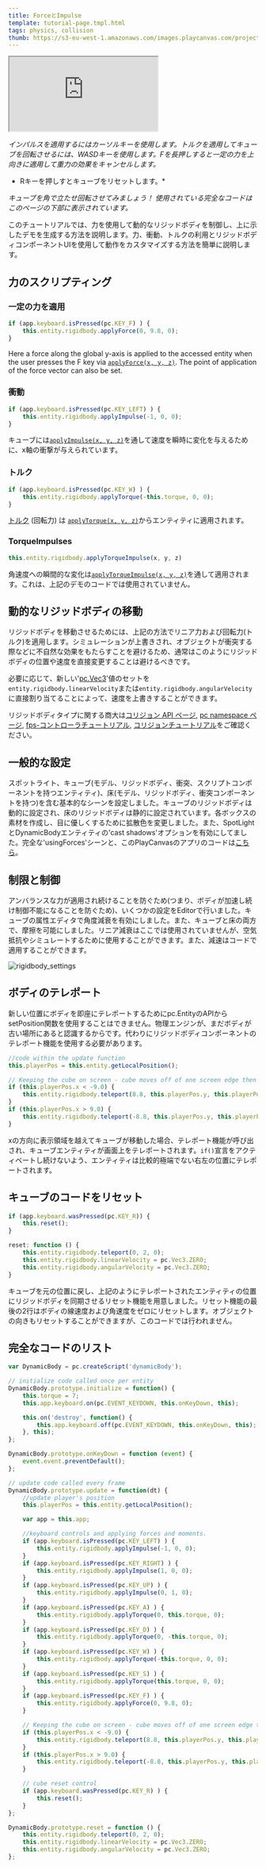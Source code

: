 ```yaml
---
title: ForceとImpulse
template: tutorial-page.tmpl.html
tags: physics, collision
thumb: https://s3-eu-west-1.amazonaws.com/images.playcanvas.com/projects/12/405828/95F429-image-75.jpg
---
```


<iframe src="https://playcanv.as/p/8LTSuf4F/"></iframe>

*インパルスを適用するにはカーソルキーを使用します。トルクを適用してキューブを回転させるには、WASDキーを使用します。Fを長押しすると一定の力を上向きに適用して重力の効果をキャンセルします。*
* Rキーを押しすとキューブをリセットします。*

*キューブを角で立たせ回転させてみましょう！*
*使用されている完全なコードはこのページの下部に表示されています。*

このチュートリアルでは、力を使用して動的なリジッドボディを制御し、上に示したデモを生成する方法を説明します。力、衝動、トルクの利用とリジッドボディコンポーネントUIを使用して動作をカスタマイズする方法を簡単に説明します。

## 力のスクリプティング

### 一定の力を適用

```javascript
if (app.keyboard.isPressed(pc.KEY_F) ) {
    this.entity.rigidbody.applyForce(0, 9.8, 0);
}
```

Here a force along the global y-axis is applied to the accessed entity when the user presses the F key via [`applyForce(x, y, z)`][1]. The point of application of the force vector can also be set.

### 衝動

```javascript
if (app.keyboard.isPressed(pc.KEY_LEFT) ) {
    this.entity.rigidbody.applyImpulse(-1, 0, 0);
}
```

キューブには[`applyImpulse(x, y, z)`][2]を通して速度を瞬時に変化を与えるために、x軸の衝撃が与えられています。

### トルク

```javascript
if (app.keyboard.isPressed(pc.KEY_W) ) {
    this.entity.rigidbody.applyTorque(-this.torque, 0, 0);
}
```

[トルク](https://en.wikipedia.org/wiki/Torque) (回転力) は [`applyTorque(x, y, z)`][3]からエンティティに適用されます。

### TorqueImpulses

```javascript
this.entity.rigidbody.applyTorqueImpulse(x, y, z)
```

角速度への瞬間的な変化は[`applyTorqueImpulse(x, y, z)`][4]を通して適用されます。これは、上記のデモのコードでは使用されていません。

## 動的なリジッドボディの移動

リジッドボディを移動させるためには、上記の方法でリニア力および回転力(トルク)を適用します。シミュレーションが上書きされ、オブジェクトが衝突する際などに不自然な効果をもたらすことを避けるため、通常はこのようにリジッドボディの位置や速度を直接変更することは避けるべきです。

必要に応じて、新しい'[pc.Vec3][5]'値のセットを`entity.rigidbody.linearVelocity`または`entity.rigidbody.angularVelocity`に直接割り当てることによって、速度を上書きすることができます。

リジッドボディタイプに関する商大は[コリジョン API ページ][6],  [pc namespace ページ][7], [fps-コントローラチュートリアル][8], [コリジョンチュートリアル][9]をご確認ください。

## 一般的な設定

スポットライト、キューブ(モデル、リジッドボディ、衝突、スクリプトコンポーネントを持つエンティティ)、床(モデル、リジッドボディ、衝突コンポーネントを持つ)を含む基本的なシーンを設定しました。キューブのリジッドボディは動的に設定され、床のリジッドボディは静的に設定されています。各ボックスの素材を作成し、目に優しくするために拡散色を変更しました。また、SpotLightとDynamicBodyエンティティの'cast shadows'オプションを有効にしてました。完全な'usingForces'シーンと、このPlayCanvasのアプリのコードは[こちら][10]。

## 制限と制御

アンバランスな力が適用され続けることを防ぐため(つまり、ボディが加速し続け制御不能になることを防ぐため)、いくつかの設定をEditorで行いました。キューブの属性エディタで角度減衰を有効にしました。また、キューブと床の両方で、摩擦を可能にしました。リニア減衰はここでは使用されていませんが、空気抵抗やシミュレートするために使用することができます。また、減速はコードで適用することができます。

<img src="/images/tutorials/forces/rigidbody_settings.jpg" alt="rigidbody_settings"/>

## ボディのテレポート

新しい位置にボディを即座にテレポートするためにpc.EntityのAPIからsetPosition関数を使用することはできません。物理エンジンが、まだボディが古い場所にあると認識するからです。代わりにリジッドボディコンポーネントのテレポート機能を使用する必要があります。

```javascript
//code within the update function
this.playerPos = this.entity.getLocalPosition();

// Keeping the cube on screen - cube moves off of one screen edge then appears from the opposite edge.
if (this.playerPos.x < -9.0) {
    this.entity.rigidbody.teleport(8.8, this.playerPos.y, this.playerPos.z);
}
if (this.playerPos.x > 9.0) {
    this.entity.rigidbody.teleport(-8.8, this.playerPos.y, this.playerPos.z);
}
```

xの方向に表示領域を越えてキューブが移動した場合、テレポート機能が呼び出され、キューブエンティティが画面上をテレポートされます。`if()`宣言をアクティベートし続けないよう、エンティティは比較的極端でない右左の位置にテレポートされます。

## キューブのコードをリセット

```javascript
if (app.keyboard.wasPressed(pc.KEY_R)) {
    this.reset();
}
```
```javascript
reset: function () {
    this.entity.rigidbody.teleport(0, 2, 0);
    this.entity.rigidbody.linearVelocity = pc.Vec3.ZERO;
    this.entity.rigidbody.angularVelocity = pc.Vec3.ZERO;
}
```

キューブを元の位置に戻し、上記のようにテレポートされたエンティティの位置にリジッドボディを同期させるリセット機能を用意しました。リセット機能の最後の2行はボディの線速度および角速度をゼロにリセットします。オブジェクトの向きもリセットすることができますが、このコードでは行われません。

## 完全なコードのリスト

```javascript
var DynamicBody = pc.createScript('dynamicBody');

// initialize code called once per entity
DynamicBody.prototype.initialize = function() {
    this.torque = 7;
    this.app.keyboard.on(pc.EVENT_KEYDOWN, this.onKeyDown, this);

    this.on('destroy', function() {
        this.app.keyboard.off(pc.EVENT_KEYDOWN, this.onKeyDown, this);
    }, this);
};

DynamicBody.prototype.onKeyDown = function (event) {
    event.event.preventDefault();
};

// update code called every frame
DynamicBody.prototype.update = function(dt) {
    //update player's position
    this.playerPos = this.entity.getLocalPosition();

    var app = this.app;

    //keyboard controls and applying forces and moments.
    if (app.keyboard.isPressed(pc.KEY_LEFT) ) {
        this.entity.rigidbody.applyImpulse(-1, 0, 0);
    }
    if (app.keyboard.isPressed(pc.KEY_RIGHT) ) {
        this.entity.rigidbody.applyImpulse(1, 0, 0);
    }
    if (app.keyboard.isPressed(pc.KEY_UP) ) {
        this.entity.rigidbody.applyImpulse(0, 1, 0);
    }
    if (app.keyboard.isPressed(pc.KEY_A) ) {
        this.entity.rigidbody.applyTorque(0, this.torque, 0);
    }
    if (app.keyboard.isPressed(pc.KEY_D) ) {
        this.entity.rigidbody.applyTorque(0, -this.torque, 0);
    }
    if (app.keyboard.isPressed(pc.KEY_W) ) {
        this.entity.rigidbody.applyTorque(-this.torque, 0, 0);
    }
    if (app.keyboard.isPressed(pc.KEY_S) ) {
        this.entity.rigidbody.applyTorque(this.torque, 0, 0);
    }
    if (app.keyboard.isPressed(pc.KEY_F) ) {
        this.entity.rigidbody.applyForce(0, 9.8, 0);
    }

    // Keeping the cube on screen - cube moves off of one screen edge then appears from the opposite edge.
    if (this.playerPos.x < -9.0) {
        this.entity.rigidbody.teleport(8.8, this.playerPos.y, this.playerPos.z);
    }
    if (this.playerPos.x > 9.0) {
        this.entity.rigidbody.teleport(-8.8, this.playerPos.y, this.playerPos.z);
    }

    // cube reset control
    if (app.keyboard.wasPressed(pc.KEY_R) ) {
        this.reset();
    }
};

DynamicBody.prototype.reset = function () {
    this.entity.rigidbody.teleport(0, 2, 0);
    this.entity.rigidbody.linearVelocity = pc.Vec3.ZERO;
    this.entity.rigidbody.angularVelocity = pc.Vec3.ZERO;
};
```

[1]: /api/pc.RigidBodyComponent.html#applyForce
[2]: /api/pc.RigidBodyComponent.html#applyImpulse
[3]: /api/pc.RigidBodyComponent.html#applyTorque
[4]: /api/pc.RigidBodyComponent.html#applyTorqueImpulse
[5]: /api/pc.Vec3.html
[6]: /api/pc.CollisionComponent.html
[7]: /api/pc.html
[8]: /tutorials/first-person-movement/
[9]: /tutorials/collision-and-triggers/
[10]: https://playcanvas.com/project/405828/overview/tutorial-forces--impulses

